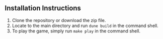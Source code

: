 ## Installation Instructions
1. Clone the repository or download the zip file.
2. Locate to the main directory and run `dune build` in the command shell.
3. To play the game, simply run `make play` in the command shell.